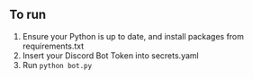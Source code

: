 ## To run

1. Ensure your Python is up to date, and install packages from requirements.txt
2. Insert your Discord Bot Token into secrets.yaml
3. Run `python bot.py`
